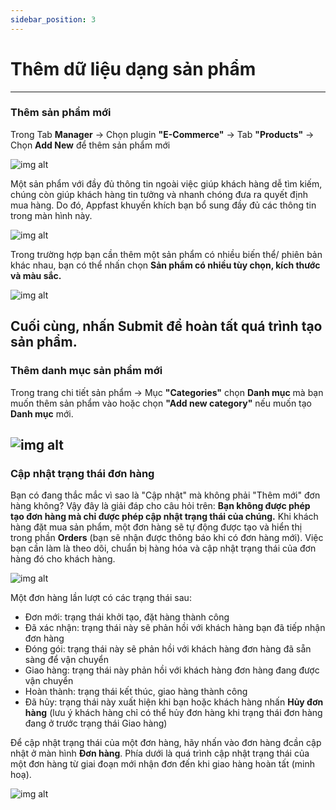 ```yaml
---
sidebar_position: 3
---
```


# Thêm dữ liệu dạng sản phẩm
---
### Thêm sản phẩm mới

Trong Tab **Manager** -> Chọn plugin **"E-Commerce"** -> Tab **"Products"** -> Chọn **Add New** để thêm sản phẩm mới

![img alt](/img/data/product/product1.jpg)

Một sản phẩm với đầy đủ thông tin ngoài việc giúp khách hàng dễ tìm kiếm, chúng còn giúp khách hàng tin tưởng và nhanh chóng đưa ra quyết định mua hàng. Do đó, Appfast khuyến khích bạn bổ sung đầy đủ các thông tin trong màn hình này. 



![img alt](/img/data/product/product2.jpg)

Trong trường hợp bạn cần thêm một sản phẩm có nhiều biến thể/ phiên bản khác nhau, bạn có thể nhấn chọn **Sản phẩm có nhiều tùy chọn, kích thước và màu sắc.**

![img alt](/img/data/product/product3.jpg)

Cuối cùng, nhấn **Submit** để hoàn tất quá trình tạo sản phẩm.
---
### Thêm danh mục sản phẩm mới
Trong trang chi tiết sản phẩm -> Mục **"Categories"** chọn **Danh mục** mà bạn muốn thêm sản phẩm vào hoặc chọn **"Add new category"** nếu muốn tạo **Danh mục** mới.

![img alt](/img/data/product/product5.jpg)
---
### Cập nhật trạng thái đơn hàng

Bạn có đang thắc mắc vì sao là "Cập nhật" mà không phải "Thêm mới" đơn hàng không? Vậy đây là giải đáp cho câu hỏi trên: **Bạn không được phép tạo đơn hàng mà chỉ được phép cập nhật trạng thái của chúng.** Khi khách hàng đặt mua sản phẩm, một đơn hàng sẽ tự động được tạo và hiển thị trong phần **Orders** (bạn sẽ nhận được thông báo khi có đơn hàng mới). Việc bạn cần làm là theo dõi, chuẩn bị hàng hóa và cập nhật trạng thái của đơn hàng đó cho khách hàng.

![img alt](/img/data/product/product6.jpg)

Một đơn hàng lần lượt có các trạng thái sau:
- Đơn mới: trạng thái khởi tạo, đặt hàng thành công
- Đã xác nhận: trạng thái này sẽ phản hồi với khách hàng bạn đã tiếp nhận đơn hàng
- Đóng gói: trạng thái này sẽ phản hồi với khách hàng đơn hàng đã sẵn sàng để vận chuyển
- Giao hàng: trạng thái này phản hồi với khách hàng đơn hàng đang được vận chuyển
- Hoàn thành: trạng thái kết thúc, giao hàng thành công
- Đã hủy: trạng thái này xuất hiện khi bạn hoặc khách hàng nhấn **Hủy đơn hàng** (lưu ý khách hàng chỉ có thể hủy đơn hàng khi trạng thái đơn hàng đang ở trước trạng thái Giao hàng)

Để cập nhật trạng thái của một đơn hàng, hãy nhấn vào đơn hàng đcần cập nhật ở màn hình **Đơn hàng**. Phía dưới là quá trình cập nhật trạng thái của một đơn hàng từ giai đoạn mới nhận đơn đến khi giao hàng hoàn tất (minh hoạ).

![img alt](/img/data/product/product7.jpg)
